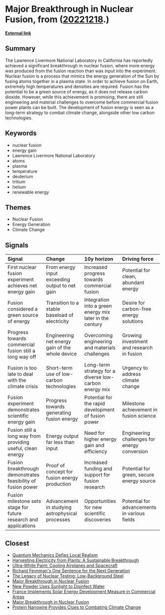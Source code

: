 # __Major Breakthrough in Nuclear Fusion__, from ([20221218](https://kghosh.substack.com/p/20221218).)

__[External link](https://www.sciencemediacentre.org/expert-reaction-to-fusion-announcement-from-the-lawrence-livermore-national-laboratory/)__



## Summary

The Lawrence Livermore National Laboratory in California has reportedly achieved a significant breakthrough in nuclear fusion, where more energy was produced from the fusion reaction than was input into the experiment. Nuclear fusion is a process that mimics the energy generation of the Sun by fusing atoms together in a plasma state. In order to achieve fusion on Earth, extremely high temperatures and densities are required. Fusion has the potential to be a green source of energy, as it does not release carbon dioxide. However, while this achievement is promising, there are still engineering and material challenges to overcome before commercial fusion power plants can be built. The development of fusion energy is seen as a long-term strategy to combat climate change, alongside other low carbon technologies.

## Keywords

* nuclear fusion
* energy gain
* Lawrence Livermore National Laboratory
* atoms
* plasma
* temperature
* deuterium
* tritium
* helium
* renewable energy

## Themes

* Nuclear Fusion
* Energy Generation
* Climate Change

## Signals

| Signal                                                           | Change                                          | 10y horizon                                              | Driving force                                |
|:-----------------------------------------------------------------|:------------------------------------------------|:---------------------------------------------------------|:---------------------------------------------|
| First nuclear fusion experiment achieves net energy gain         | From energy input exceeding output to net gain  | Increased progress towards commercial fusion             | Potential for clean, abundant energy         |
| Fusion considered a green source of energy                       | Transition to a stable baseload of electricity  | Integration into a green energy mix later in the century | Desire for carbon-free energy solutions      |
| Progress towards commercial fusion still a long way off          | Engineering net energy gain of the whole device | Overcoming engineering and materials challenges          | Growing investment and research in fusion    |
| Fusion is too late to deal with the climate crisis               | Short-term use of low-carbon technologies       | Long-term strategy for a diverse low-carbon energy mix   | Urgency to address climate change            |
| Fusion experiment demonstrates scientific energy gain            | Progress towards generating fusion energy       | Potential for the rapid development of fusion power      | Milestone achievement in fusion science      |
| Fusion still a long way from providing useful, clean energy      | Energy output far less than input               | Need for higher energy gain and efficiency               | Engineering challenges for energy conversion |
| Fusion breakthrough demonstrates feasibility of fusion power     | Proof of concept for fusion energy production   | Increased funding and support for fusion research        | Potential for green, secure energy source    |
| Fusion milestone sets stage for future research and applications | Advancement in studying astrophysical processes | Opportunities for new scientific discoveries             | Potential for advancements in various fields |

## Closest

* [Quantum Mechanics Defies Local Realism](cfa7b88cc31a76b552fd670d315800cc)
* [Harvesting Electricity from Plants: A Sustainable Breakthrough](b84bf2742e851da35bfd23220e697b3c)
* [Ultra-White Paint: Cooling Airplanes and Spacecraft](8e1b3608f46c809be3c61538048824a8)
* [Richard Feynman's One Sentence for the Next Generation](f74cce891f9a28209838900562566179)
* [The Legacy of Nuclear Testing: Low-Background Steel](fd957af83036959652ceb25c652a97c9)
* [Major Breakthrough in Nuclear Fusion](136f0479a4a508ee27ea66d38d8d2b41)
* [New Powder Uses Sunlight to Disinfect Water](0531e1f77a3339cc11432d7601f9c7a4)
* [France Implements Solar Energy Development Measure in Commercial Areas](a162b36d09b081d7de751a64db66fb63)
* [Major Breakthrough in Nuclear Fusion](136f0479a4a508ee27ea66d38d8d2b41)
* [Protein Nanowire Provides Clues to Combating Climate Change](b9bff2b9003a2ceb046c598703e0c939)